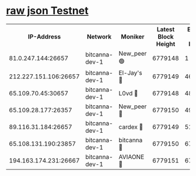 [raw json Testnet](https://rpc-check.bcat.stavr.tech/bcat/rpc-bcat-result.json)
=


<table><tr><th>IP-Address</th><th>Network</th><th>Moniker</th><th>Latest Block Height</th><th>Earliest Block Height</th><th>Catching Up</th><th>Tx Index</th><th>Voting Power</th><th>Scan Time</th></tr><tr><td>81.0.247.144:26657</td><td>bitcanna-dev-1</td><td>New_peer 🟢</td><td>6779148</td><td>1</td><td>False</td><td>on</td><td>0</td><td>2024-03-08T03:47:54.292090785UTC</td></tr><tr><td>212.227.151.106:26657</td><td>bitcanna-dev-1</td><td>El-Jay's 🔴</td><td>6779149</td><td>4670391</td><td>False</td><td>on</td><td>2218364</td><td>2024-03-08T03:48:00.955770737UTC</td></tr><tr><td>65.109.70.45:30657</td><td>bitcanna-dev-1</td><td>L0vd 🔴</td><td>6779148</td><td>4828155</td><td>False</td><td>on</td><td>308120</td><td>2024-03-08T03:47:54.615187404UTC</td></tr><tr><td>65.109.28.177:26357</td><td>bitcanna-dev-1</td><td>New_peer 🔴</td><td>6779150</td><td>4952911</td><td>False</td><td>on</td><td>2237167</td><td>2024-03-08T03:48:01.569680256UTC</td></tr><tr><td>89.116.31.184:26657</td><td>bitcanna-dev-1</td><td>cardex 🔴</td><td>6779149</td><td>5185001</td><td>False</td><td>on</td><td>1</td><td>2024-03-08T03:48:01.267508170UTC</td></tr><tr><td>65.108.131.190:23857</td><td>bitcanna-dev-1</td><td>bitcanna 🔴</td><td>6779150</td><td>6775150</td><td>False</td><td>off</td><td>378646</td><td>2024-03-08T03:48:01.895626138UTC</td></tr><tr><td>194.163.174.231:26667</td><td>bitcanna-dev-1</td><td>AVIAONE 🔴</td><td>6779151</td><td>6776131</td><td>False</td><td>on</td><td>1949865</td><td>2024-03-08T03:48:10.319409512UTC</td></tr></table>